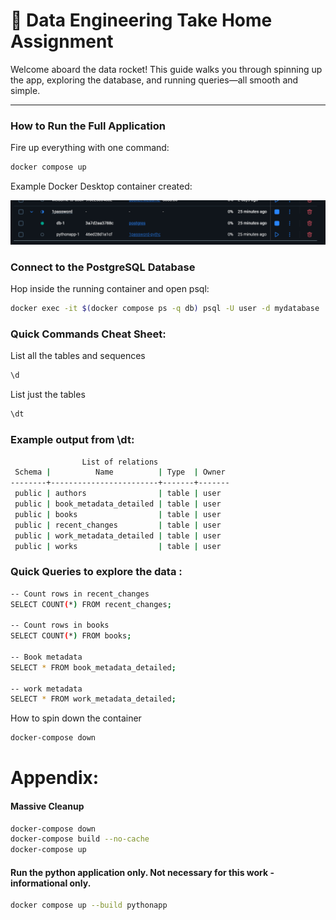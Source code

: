 # 🚀 Data Engineering Take Home Assignment

Welcome aboard the data rocket! This guide walks you through spinning up the app, exploring the database, and running queries—all smooth and simple.

---

### How to Run the Full Application

Fire up everything with one command:

```bash
docker compose up
```
Example Docker Desktop container created:

![alt text](image-1.png)

### Connect to the PostgreSQL Database

Hop inside the running container and open psql:

```bash
docker exec -it $(docker compose ps -q db) psql -U user -d mydatabase
```


### Quick Commands Cheat Sheet: 
List all the tables and sequences

```bash
\d
```
List just the tables
```bash
\dt
```

### Example output from \dt: 
```bash
                List of relations
 Schema |          Name          | Type  | Owner 
--------+------------------------+-------+-------
 public | authors                | table | user
 public | book_metadata_detailed | table | user
 public | books                  | table | user
 public | recent_changes         | table | user
 public | work_metadata_detailed | table | user
 public | works                  | table | user
```


### Quick Queries to explore the data :
```bash
-- Count rows in recent_changes
SELECT COUNT(*) FROM recent_changes;

-- Count rows in books
SELECT COUNT(*) FROM books;

-- Book metadata
SELECT * FROM book_metadata_detailed;

-- work metadata
SELECT * FROM work_metadata_detailed;
```

How to spin down the container
```bash
docker-compose down
```

# Appendix:

#### Massive Cleanup
```bash
docker-compose down
docker-compose build --no-cache
docker-compose up
```


#### Run the python application only. Not necessary for this work - informational only.
```bash
docker compose up --build pythonapp
```